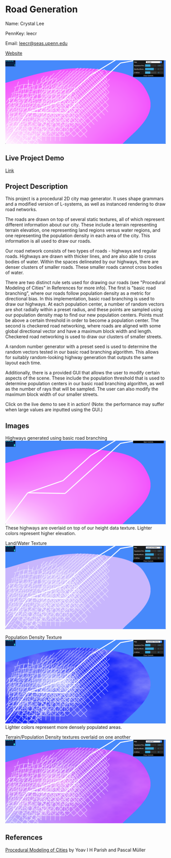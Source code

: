 # Road Generation
Name: Crystal Lee

PennKey: leecr

Email: leecr@seas.upenn.edu

[Website](crystaljlee.com)

![](introimage.png)

## Live Project Demo
[Link](https://leecr97.github.io/road-generation/)

## Project Description
This project is a procedural 2D city map generator. It uses shape grammars and a modified version of L-systems, as well as instanced rendering to draw road networks.

The roads are drawn on top of several static textures, all of which represent different information about our city. These include a terrain representing terrain elevation, one representing land regions versus water regions, and one representing the population density in each area of the city. This information is all used to draw our roads.

Our road network consists of two types of roads - highways and regular roads. Highways are drawn with thicker lines, and are also able to cross bodies of water. Within the spaces delineated by our highways, there are denser clusters of smaller roads. These smaller roads cannot cross bodies of water.

There are two  distinct rule sets used for drawing our roads (see "Procedural Modeling of Cities" in References for more info). The first is "basic road branching", where our roads follow population density as a metric for directional bias. In this implementation, basic road branching is used to draw our highways. At each population center, a number of random vectors are shot radially within a preset radius, and these points are sampled using our population density map to find our new population centers. Points must be above a certain threshold in order to become a population center. The second is checkered road networking, where roads are aligned with some global directional vector and have a maximum block width and length. Checkered road networking is used to draw our clusters of smaller streets.

A random number generator with a preset seed is used to determine the random vectors tested in our basic road branching algorithm. This allows for suitably random-looking highway generation that outputs the same layout each time.

Additionally, there is a provided GUI that allows the user to modify certain aspects of the scene. These include the population threshold that is used to determine population centers in our basic road branching algorithm, as well as the number of rays that will be sampled. The user can also modify the maximum block width of our smaller streets.

Click on the live demo to see it in action! (Note: the performance may suffer when large values are inputted using the GUI.)

## Images

Highways generated using basic road branching
![](images/01.png)
These highways are overlaid on top of our height data texture. Lighter colors represent higher elevation.

Land/Water Texture
![](images/02.png)

Population Density Texture
![](images/03.png)
Lighter colors represent more densely populated areas.

Terrain/Population Density textures overlaid on one another
![](images/04.png)

## References
[Procedural Modeling of Cities](https://github.com/CIS-566-2019/hw05-road-generation/blob/master/proceduralCityGeneration.pdf) by Yoav I H Parish and Pascal Müller